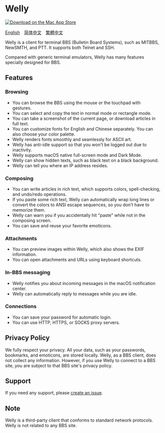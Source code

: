 # Welly

[![Download on the Mac App Store](https://wellybbs.com/assets/badge.svg)](https://apps.apple.com/us/app/id1521402269)

[English](https://wellybbs.com)&emsp;[简体中文](https://wellybbs.com/zh-Hans)&emsp;[繁體中文](https://wellybbs.com/zh-Hant)

Welly is a client for terminal BBS (Bulletin Board Systems), such as MITBBS, NewSMTH, and PTT. It supports both Telnet and SSH.

Compared with generic terminal emulators, Welly has many features specially designed for BBS.

## Features

### Browsing

- You can browse the BBS using the mouse or the touchpad with gestures.
- You can select and copy the text in normal mode or rectangle mode.
- You can take a screenshot of the current page, or download articles in full text.
- You can customize fonts for English and Chinese separately. You can also choose your color palette.
- Welly renders fonts smoothly and seamlessly for ASCII art.
- Welly has anti-idle support so that you won't be logged out due to inactivity.
- Welly supports macOS native full-screen mode and Dark Mode.
- Welly can show hidden texts, such as black text on a black background.
- Welly can tell you where an IP address resides.

### Composing

- You can write articles in rich text, which supports colors, spell-checking, and undo/redo operations.
- If you paste some rich text, Welly can automatically wrap long lines or convert the colors to ANSI escape sequences, so you don't have to memorize them.
- Welly can warn you if you accidentally hit "paste" while not in the composing screen.
- You can save and reuse your favorite emoticons.

### Attachments

- You can preview images within Welly, which also shows the EXIF information.
- You can open attachments and URLs using keyboard shortcuts.

### In-BBS messaging

- Welly notifies you about incoming messages in the macOS notification center.
- Welly can automatically reply to messages while you are idle.

### Connections

- You can save your password for automatic login.
- You can use HTTP, HTTPS, or SOCKS proxy servers.

## Privacy Policy

We fully respect your privacy. All your data, such as your passwords, bookmarks, and emoticons, are stored locally. Welly, as a BBS client, does not collect any information. However, if you use Welly to connect to a BBS site, you are subject to that BBS site's privacy policy.

## Support

If you need any support, please [create an issue](https://github.com/ytang/welly/issues).

## Note

Welly is a third-party client that conforms to standard network protocols. Welly is not related to any BBS site.


